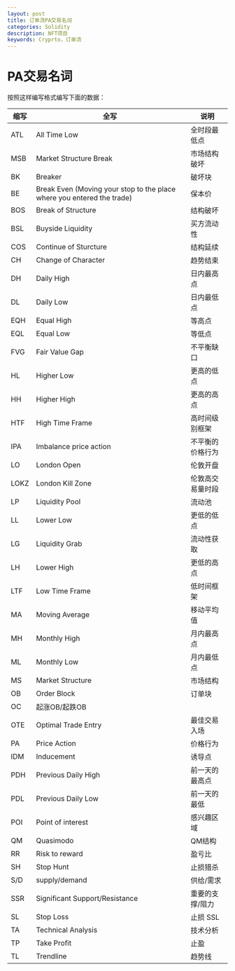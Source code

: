 ```yaml
---
layout: post
title: 订单流PA交易名词
categories: Solidity
description: NFT项目
keywords: Cryprto，订单流
---
```


# PA交易名词

按照这样编写格式编写下面的数据：

|缩写  |全写  |说明  |
|-----|-----|-----|
|ATL|All Time Low|全时段最低点|
|MSB|Market Structure Break|市场结构破坏|
|BK|Breaker|破坏块|
|BE|Break Even (Moving your stop to the place  where you entered the trade)|保本价|
|BOS|Break of Structure|结构破坏|
|BSL|Buyside Liquidity|买方流动性|
|COS|Continue of Sturcture|结构延续|
|CH|Change of Character|趋势结束|
|DH|Daily High|日内最高点|
|DL|Daily Low|日内最低点|
|EQH|Equal High|等高点|
|EQL|Equal Low|等低点|
|FVG|Fair Value Gap|不平衡缺口|
|HL|Higher Low|更高的低点|
|HH|Higher High|更高的高点|
|HTF|High Time Frame|高时间级别框架|
|IPA|Imbalance price action|不平衡的价格行为|
|LO|London Open|伦敦开盘|
|LOKZ|London Kill Zone|伦敦高交易量时段|
|LP|Liquidity Pool|流动池|
|LL|Lower Low|更低的低点|
|LG|Liquidity Grab|流动性获取|
|LH|Lower High|更低的高点|
|LTF|Low Time Frame|低时间框架|
|MA|Moving Average|移动平均值|
|MH|Monthly High|月内最高点|
|ML | Monthly Low | 月内最低点| 
|MS | Market Structure | 市场结构| 
|OB | Order Block | 订单块|
|OC | 起涨OB/起跌OB |
|OTE | Optimal Trade Entry | 最佳交易入场 |
|PA | Price Action | 价格行为 |
|IDM | Inducement | 诱导点 |
|PDH | Previous Daily High | 前一天的最高点 |
|PDL | Previous Daily Low | 前一天的最低|
|POI | Point of interest | 感兴趣区域 |
|QM | Quasimodo | QM结构 |
|RR | Risk to reward | 盈亏比|
|SH | Stop Hunt | 止损猎杀|
|S/D | supply/demand | 供给/需求|
|SSR | Significant Support/Resistance | 重要的支撑/阻力|
|SL | Stop Loss | 止损 SSL | Sellside Liquidity - 卖方流动性|
|TA | Technical Analysis | 技术分析|
|TP | Take Profit | 止盈|
|TL | Trendline | 趋势线 |


